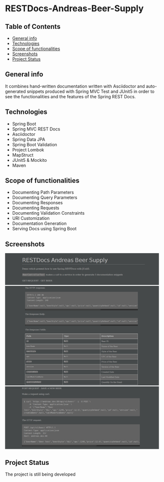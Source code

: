 # RESTDocs-Andreas-Beer-Supply
## Table of Contents
* [General info](#general-info)
* [Technologies](#technologies)
* [Scope of functionalities](#scope-of-functionalities)
* [Screenshots](#screenshots)
* [Project Status](#project-status)

## General info
It combines hand-written documentation written with Asciidoctor and auto-generated snippets produced with Spring MVC Test and JUnit5 in order to see the functionalities and the features of the Spring REST Docs.
## Technologies
* Spring Boot
* Spring MVC REST Docs
* Asciidoctor
* Spring Data JPA
* Spring Boot Validation
* Project Lombok
* MapStruct
* JUnit5 & Mockito
* Maven
## Scope of functionalities
* Documenting Path Parameters
* Documenting Query Parameters
* Documenting Responses
* Documenting Requests
* Documenting Validation Constraints
* URI Customization
* Documentation Generation
* Serving Docs using Spring Boot
## Screenshots
![photo1](https://github.com/AndreasPr/RESTDocs-Andreas-Beer-Supply/blob/master/photo1.png)
![photo2](https://github.com/AndreasPr/RESTDocs-Andreas-Beer-Supply/blob/master/photo2.PNG)
![photo3](https://github.com/AndreasPr/RESTDocs-Andreas-Beer-Supply/blob/master/photo3.PNG)
## Project Status
The project is still being developed
